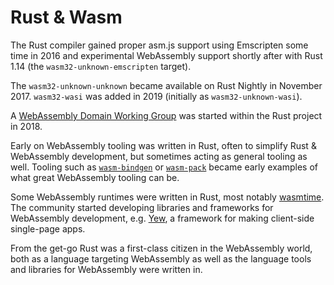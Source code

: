 # Rust & Wasm

The Rust compiler gained proper asm.js support using Emscripten some time in 2016
and experimental WebAssembly support shortly after with Rust 1.14 (the `wasm32-unknown-emscripten` target).

The `wasm32-unknown-unknown` became available on Rust Nightly in November 2017.
`wasm32-wasi` was added in 2019 (initially as `wasm32-unknown-wasi`).

A [WebAssembly Domain Working Group](https://github.com/rustwasm/) was started within the Rust project in 2018.

Early on WebAssembly tooling was written in Rust,
often to simplify Rust & WebAssembly development,
but sometimes acting as general tooling as well.
Tooling such as [`wasm-bindgen`](https://github.com/rustwasm/wasm-bindgen)
or [`wasm-pack`](https://github.com/rustwasm/wasm-pack)
became early examples of what great WebAssembly tooling can be.

Some WebAssembly runtimes were written in Rust, most notably [wasmtime](https://wasmtime.dev/).
The community started developing libraries and frameworks for WebAssembly development,
e.g. [Yew](https://crates.io/crates/yew), a framework for making client-side single-page apps.

From the get-go Rust was a first-class citizen in the WebAssembly world,
both as a language targeting WebAssembly as well as the language tools and libraries for WebAssembly were written in.
